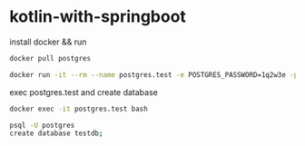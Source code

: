 # kotlin-with-springboot

install docker && run
```bash
docker pull postgres
```
```bash
docker run -it --rm --name postgres.test -e POSTGRES_PASSWORD=1q2w3e -p 5432:5432 -d postgres
```
exec postgres.test and create database
```bash
docker exec -it postgres.test bash

psql -U postgres
create database testdb;
```




